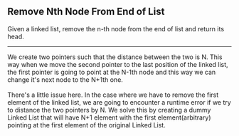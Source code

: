 ## Remove Nth Node From End of List

Given a linked list, remove the n-th node from the end of list and return its head.

- - -

We create two pointers such that the distance between the two is N. This way when we move the second pointer to the last position of the linked list, the first pointer is going to point at the N-1th node and this way we can change it's next node to the N+1th one.<br><br>
There's a little issue here. In the case where we have to remove the first element of the linked list, we are going to encounter a runtime error if we try to distance the two pointers by N. We solve this by creating a dummy Linked List that will have N+1 element with the first element(arbitrary) pointing at the first element of the original Linked List.
